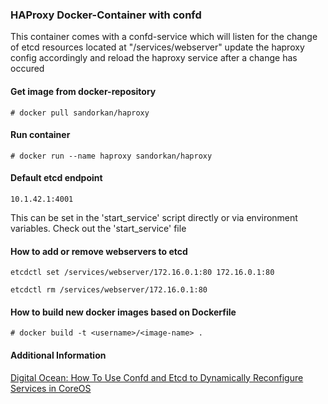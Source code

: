 ### HAProxy Docker-Container with confd
This container comes with a confd-service which will listen
for the change of etcd resources located at "/services/webserver" update the haproxy config accordingly
and reload the haproxy service after a change has occured

#### Get image from docker-repository
```
# docker pull sandorkan/haproxy
```

#### Run container
```
# docker run --name haproxy sandorkan/haproxy
```

#### Default etcd endpoint
```
10.1.42.1:4001
```

This can be set in the 'start_service' script directly
or via environment variables. Check out the 'start\_service'
file

#### How to add or remove webservers to etcd

```
etcdctl set /services/webserver/172.16.0.1:80 172.16.0.1:80
```
```
etcdctl rm /services/webserver/172.16.0.1:80
```

#### How to build new docker images based on Dockerfile
```
# docker build -t <username>/<image-name> .
```

#### Additional Information
[Digital Ocean: How To Use Confd and Etcd to Dynamically Reconfigure Services in CoreOS](https://www.digitalocean.com/community/tutorials/how-to-use-confd-and-etcd-to-dynamically-reconfigure-services-in-coreos)